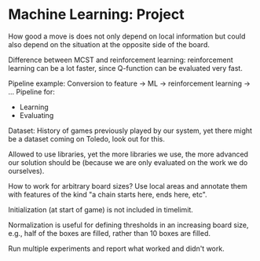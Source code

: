 Machine Learning: Project
=========================

How good a move is does not only depend on local information but could also depend on the situation at the opposite side of the board.

Difference between MCST and reinforcement learning: reinforcement learning can be a lot faster, since Q-function can be evaluated very fast.

Pipeline example: Conversion to feature -> ML -> reinforcement learning -> ...
Pipeline for:

- Learning
- Evaluating

Dataset: History of games previously played by our system, yet there might be a dataset coming on Toledo, look out for this.

Allowed to use libraries, yet the more libraries we use, the more advanced our solution should be (because we are only evaluated on the work we do ourselves).

How to work for arbitrary board sizes? Use local areas and annotate them with features of the kind "a chain starts here, ends here, etc".

Initialization (at start of game) is not included in timelimit.

Normalization is useful for defining thresholds in an increasing board size, e.g., half of the boxes are filled, rather than 10 boxes are filled.

Run multiple experiments and report what worked and didn't work.
